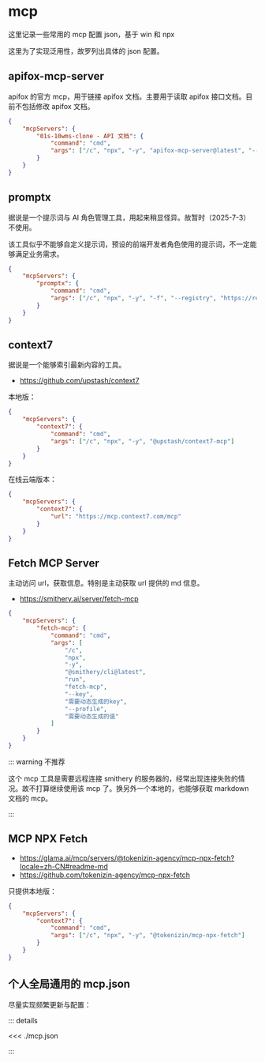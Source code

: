 # mcp

这里记录一些常用的 mcp 配置 json，基于 win 和 npx

这里为了实现泛用性，故罗列出具体的 json 配置。

## apifox-mcp-server

apifox 的官方 mcp，用于链接 apifox 文档。主要用于读取 apifox 接口文档。目前不包括修改 apifox 文档。

```json
{
	"mcpServers": {
		"01s-10wms-clone - API 文档": {
			"command": "cmd",
			"args": ["/c", "npx", "-y", "apifox-mcp-server@latest", "--site-id=5442571"]
		}
	}
}
```

## promptx

据说是一个提示词与 AI 角色管理工具，用起来稍显怪异。故暂时（2025-7-3）不使用。

该工具似乎不能够自定义提示词，预设的前端开发者角色使用的提示词，不一定能够满足业务需求。

```json
{
	"mcpServers": {
		"promptx": {
			"command": "cmd",
			"args": ["/c", "npx", "-y", "-f", "--registry", "https://registry.npmjs.org", "dpml-prompt@latest", "mcp-server"]
		}
	}
}
```

## context7

据说是一个能够索引最新内容的工具。

- https://github.com/upstash/context7

本地版：

```json
{
	"mcpServers": {
		"context7": {
			"command": "cmd",
			"args": ["/c", "npx", "-y", "@upstash/context7-mcp"]
		}
	}
}
```

在线云端版本：

```json
{
	"mcpServers": {
		"context7": {
			"url": "https://mcp.context7.com/mcp"
		}
	}
}
```

## Fetch MCP Server

主动访问 url，获取信息。特别是主动获取 url 提供的 md 信息。

- https://smithery.ai/server/fetch-mcp

```json
{
	"mcpServers": {
		"fetch-mcp": {
			"command": "cmd",
			"args": [
				"/c",
				"npx",
				"-y",
				"@smithery/cli@latest",
				"run",
				"fetch-mcp",
				"--key",
				"需要动态生成的key",
				"--profile",
				"需要动态生成的值"
			]
		}
	}
}
```

::: warning 不推荐

这个 mcp 工具是需要远程连接 smithery 的服务器的，经常出现连接失败的情况。故不打算继续使用该 mcp 了。换另外一个本地的，也能够获取 markdown 文档的 mcp。

:::

## MCP NPX Fetch

- https://glama.ai/mcp/servers/@tokenizin-agency/mcp-npx-fetch?locale=zh-CN#readme-md
- https://github.com/tokenizin-agency/mcp-npx-fetch

只提供本地版：

```json
{
	"mcpServers": {
		"context7": {
			"command": "cmd",
			"args": ["/c", "npx", "-y", "@tokenizin/mcp-npx-fetch"]
		}
	}
}
```

## 个人全局通用的 mcp.json

尽量实现频繁更新与配置：

::: details

<<< ./mcp.json

:::
